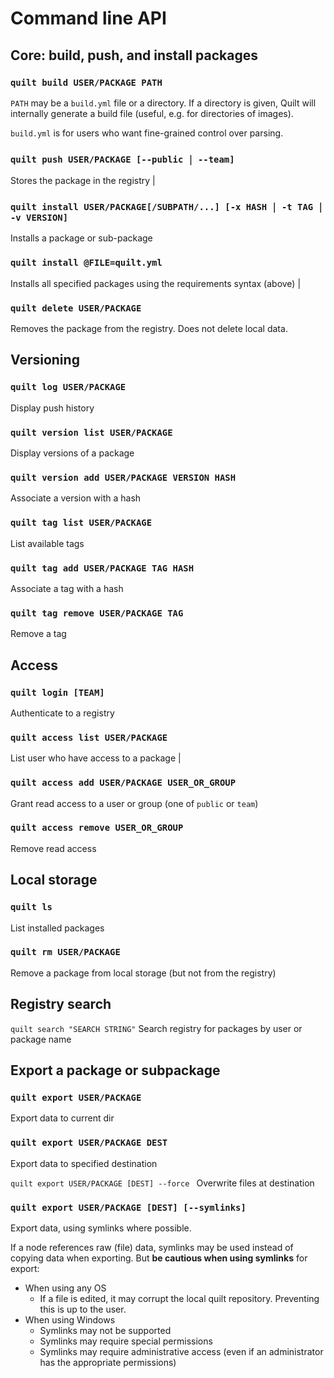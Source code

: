 # Command line API

## Core: build, push, and install packages

### `quilt build USER/PACKAGE PATH`
`PATH` may be a `build.yml` file or a directory. If a directory is given, Quilt will internally generate a build file (useful, e.g. for directories of images).

`build.yml` is for users who want fine-grained control over parsing.

### `quilt push USER/PACKAGE [--public ￨ --team]` 
Stores the package in the registry |

### `quilt install USER/PACKAGE[/SUBPATH/...] [-x HASH ￨ -t TAG ￨ -v VERSION]`
Installs a package or sub-package

### `quilt install @FILE=quilt.yml`
 Installs all specified packages using the requirements syntax (above) |

### `quilt delete USER/PACKAGE`
Removes the package from the registry. Does not delete local data.

## Versioning
### `quilt log USER/PACKAGE`
Display push history

### `quilt version list USER/PACKAGE`
Display versions of a package

### `quilt version add USER/PACKAGE VERSION HASH`
Associate a version with a hash

### `quilt tag list USER/PACKAGE`
List available tags

### `quilt tag add USER/PACKAGE TAG HASH`
Associate a tag with a hash

### `quilt tag remove USER/PACKAGE TAG`
Remove a tag

## Access

### `quilt login [TEAM]`
Authenticate to a registry

### `quilt access list USER/PACKAGE`
List user who have access to a package |

### `quilt access add USER/PACKAGE USER_OR_GROUP`
Grant read access to a user or group (one of `public` or `team`)

### `quilt access remove USER_OR_GROUP`
Remove read access

## Local storage
### `quilt ls`
List installed packages

### `quilt rm USER/PACKAGE`
Remove a package from local storage (but not from the registry)

## Registry search
`quilt search "SEARCH STRING"`
Search registry for packages by user or package name

## Export a package or subpackage

### `quilt export USER/PACKAGE`
Export data to current dir 
### `quilt export USER/PACKAGE DEST`
Export data to specified destination

`quilt export USER/PACKAGE [DEST] --force `
Overwrite files at destination

### `quilt export USER/PACKAGE [DEST] [--symlinks]`
Export data, using symlinks where possible.

If a node references raw (file) data, symlinks may be used instead of copying data when exporting.
But __be cautious when using symlinks__ for export:
* When using any OS
  * If a file is edited, it may corrupt the local quilt repository. Preventing this is up to the user.
* When using Windows
  * Symlinks may not be supported
  * Symlinks may require special permissions
  * Symlinks may require administrative access (even if an administrator has the appropriate permissions)
